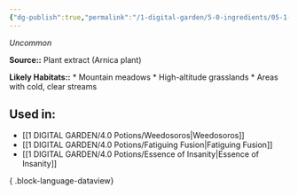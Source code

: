 ```yaml
---
{"dg-publish":true,"permalink":"/1-digital-garden/5-0-ingredients/05-1-plants/arnica-vial-of-syrup-of/","tags":["ingredient","uncommon"]}
---
```


*Uncommon*

**Source::** Plant extract (Arnica plant)

**Likely Habitats::** * Mountain meadows * High-altitude grasslands * Areas with cold, clear streams

## Used in:

- [[1 DIGITAL GARDEN/4.0 Potions/Weedosoros\|Weedosoros]]
- [[1 DIGITAL GARDEN/4.0 Potions/Fatiguing Fusion\|Fatiguing Fusion]]
- [[1 DIGITAL GARDEN/4.0 Potions/Essence of Insanity\|Essence of Insanity]]

{ .block-language-dataview}

